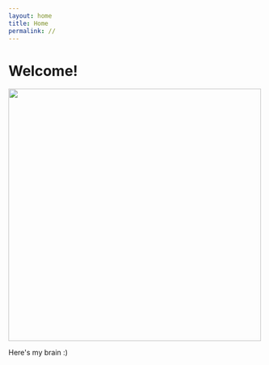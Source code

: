 ```yaml
---
layout: home 
title: Home
permalink: //
---
```


# Welcome!

<img src="{{site.imgurl}}/myBrain.gif" height="500" />


Here's my brain :)
